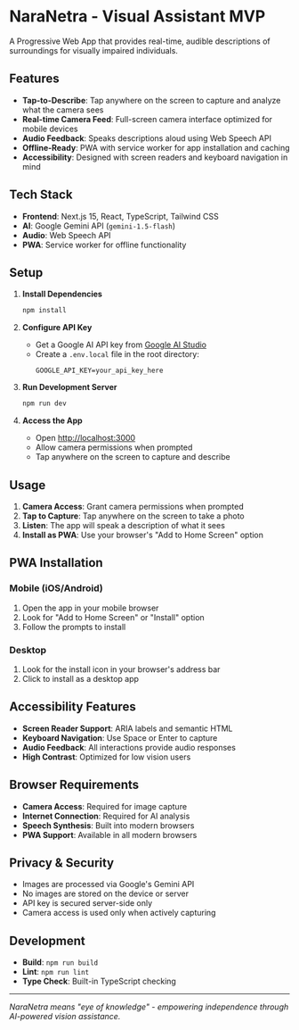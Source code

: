 # NaraNetra - Visual Assistant MVP

A Progressive Web App that provides real-time, audible descriptions of surroundings for visually impaired individuals.

## Features

- **Tap-to-Describe**: Tap anywhere on the screen to capture and analyze what the camera sees
- **Real-time Camera Feed**: Full-screen camera interface optimized for mobile devices
- **Audio Feedback**: Speaks descriptions aloud using Web Speech API
- **Offline-Ready**: PWA with service worker for app installation and caching
- **Accessibility**: Designed with screen readers and keyboard navigation in mind

## Tech Stack

- **Frontend**: Next.js 15, React, TypeScript, Tailwind CSS
- **AI**: Google Gemini API (`gemini-1.5-flash`)
- **Audio**: Web Speech API
- **PWA**: Service worker for offline functionality

## Setup

1. **Install Dependencies**
   ```bash
   npm install
   ```

2. **Configure API Key**
   - Get a Google AI API key from [Google AI Studio](https://makersuite.google.com/app/apikey)
   - Create a `.env.local` file in the root directory:
     ```
     GOOGLE_API_KEY=your_api_key_here
     ```

3. **Run Development Server**
   ```bash
   npm run dev
   ```

4. **Access the App**
   - Open [http://localhost:3000](http://localhost:3000)
   - Allow camera permissions when prompted
   - Tap anywhere on the screen to capture and describe

## Usage

1. **Camera Access**: Grant camera permissions when prompted
2. **Tap to Capture**: Tap anywhere on the screen to take a photo
3. **Listen**: The app will speak a description of what it sees
4. **Install as PWA**: Use your browser's "Add to Home Screen" option

## PWA Installation

### Mobile (iOS/Android)
1. Open the app in your mobile browser
2. Look for "Add to Home Screen" or "Install" option
3. Follow the prompts to install

### Desktop
1. Look for the install icon in your browser's address bar
2. Click to install as a desktop app

## Accessibility Features

- **Screen Reader Support**: ARIA labels and semantic HTML
- **Keyboard Navigation**: Use Space or Enter to capture
- **Audio Feedback**: All interactions provide audio responses
- **High Contrast**: Optimized for low vision users

## Browser Requirements

- **Camera Access**: Required for image capture
- **Internet Connection**: Required for AI analysis
- **Speech Synthesis**: Built into modern browsers
- **PWA Support**: Available in all modern browsers

## Privacy & Security

- Images are processed via Google's Gemini API
- No images are stored on the device or server
- API key is secured server-side only
- Camera access is used only when actively capturing

## Development

- **Build**: `npm run build`
- **Lint**: `npm run lint`
- **Type Check**: Built-in TypeScript checking

---

*NaraNetra means "eye of knowledge" - empowering independence through AI-powered vision assistance.*
